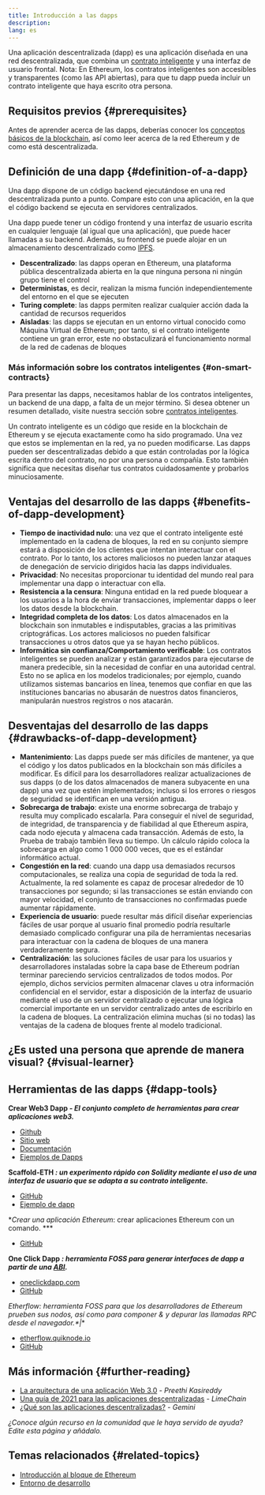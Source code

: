 ```yaml
---
title: Introducción a las dapps
description:
lang: es
---
```


Una aplicación descentralizada (dapp) es una aplicación diseñada en una red descentralizada, que combina un [contrato inteligente](/developers/docs/smart-contracts/) y una interfaz de usuario frontal. Nota: En Ethereum, los contratos inteligentes son accesibles y transparentes (como las API abiertas), para que tu dapp pueda incluir un contrato inteligente que haya escrito otra persona.

## Requisitos previos {#prerequisites}

Antes de aprender acerca de las dapps, deberías conocer los [conceptos básicos de la blockchain](/developers/docs/intro-to-ethereum/), así como leer acerca de la red Ethereum y de como está descentralizada.

## Definición de una dapp {#definition-of-a-dapp}

Una dapp dispone de un código backend ejecutándose en una red descentralizada punto a punto. Compare esto con una aplicación, en la que el código backend se ejecuta en servidores centralizados.

Una dapp puede tener un código frontend y una interfaz de usuario escrita en cualquier lenguaje (al igual que una aplicación), que puede hacer llamadas a su backend. Además, su frontend se puede alojar en un almacenamiento descentralizado como [IPFS](https://ipfs.io/).

- **Descentralizado**: las dapps operan en Ethereum, una plataforma pública descentralizada abierta en la que ninguna persona ni ningún grupo tiene el control
- **Deterministas**, es decir, realizan la misma función independientemente del entorno en el que se ejecuten
- **Turing complete**: las dapps permiten realizar cualquier acción dada la cantidad de recursos requeridos
- **Aisladas**: las dapps se ejecutan en un entorno virtual conocido como Máquina Virtual de Ethereum; por tanto, si el contrato inteligente contiene un gran error, este no obstaculizará el funcionamiento normal de la red de cadenas de bloques

### Más información sobre los contratos inteligentes {#on-smart-contracts}

Para presentar las dapps, necesitamos hablar de los contratos inteligentes, un backend de una dapp, a falta de un mejor término. Si desea obtener un resumen detallado, visite nuestra sección sobre [contratos inteligentes](/developers/docs/smart-contracts/).

Un contrato inteligente es un código que reside en la blockchain de Ethereum y se ejecuta exactamente como ha sido programado. Una vez que estos se implementan en la red, ya no pueden modificarse. Las dapps pueden ser descentralizadas debido a que están controladas por la lógica escrita dentro del contrato, no por una persona o compañía. Esto también significa que necesitas diseñar tus contratos cuidadosamente y probarlos minuciosamente.

## Ventajas del desarrollo de las dapps {#benefits-of-dapp-development}

- **Tiempo de inactividad nulo**: una vez que el contrato inteligente esté implementado en la cadena de bloques, la red en su conjunto siempre estará a disposición de los clientes que intentan interactuar con el contrato. Por lo tanto, los actores maliciosos no pueden lanzar ataques de denegación de servicio dirigidos hacia las dapps individuales.
- **Privacidad**: No necesitas proporcionar tu identidad del mundo real para implementar una dapp o interactuar con ella.
- **Resistencia a la censura**: Ninguna entidad en la red puede bloquear a los usuarios a la hora de enviar transacciones, implementar dapps o leer los datos desde la blockchain.
- **Integridad completa de los datos**: Los datos almacenados en la blockchain son inmutables e indisputables, gracias a las primitivas criptográficas. Los actores maliciosos no pueden falsificar transacciones u otros datos que ya se hayan hecho públicos.
- **Informática sin confianza/Comportamiento verificable**: Los contratos inteligentes se pueden analizar y están garantizados para ejecutarse de manera predecible, sin la necesidad de confiar en una autoridad central. Esto no se aplica en los modelos tradicionales; por ejemplo, cuando utilizamos sistemas bancarios en línea, tenemos que confiar en que las instituciones bancarias no abusarán de nuestros datos financieros, manipularán nuestros registros o nos atacarán.

## Desventajas del desarrollo de las dapps {#drawbacks-of-dapp-development}

- **Mantenimiento**: Las dapps puede ser más difíciles de mantener, ya que el código y los datos publicados en la blockchain son más difíciles a modificar. Es difícil para los desarrolladores realizar actualizaciones de sus dapps (o de los datos almacenados de manera subyacente en una dapp) una vez que estén implementados; incluso si los errores o riesgos de seguridad se identifican en una versión antigua.
- **Sobrecarga de trabajo**: existe una enorme sobrecarga de trabajo y resulta muy complicado escalarla. Para conseguir el nivel de seguridad, de integridad, de transparencia y de fiabilidad al que Ethereum aspira, cada nodo ejecuta y almacena cada transacción. Además de esto, la Prueba de trabajo también lleva su tiempo. Un cálculo rápido coloca la sobrecarga en algo como 1 000 000 veces, que es el estándar informático actual.
- **Congestión en la red**: cuando una dapp usa demasiados recursos computacionales, se realiza una copia de seguridad de toda la red. Actualmente, la red solamente es capaz de procesar alrededor de 10 transacciones por segundo; si las transacciones se están enviando con mayor velocidad, el conjunto de transacciones no confirmadas puede aumentar rápidamente.
- **Experiencia de usuario**: puede resultar más difícil diseñar experiencias fáciles de usar porque al usuario final promedio podría resultarle demasiado complicado configurar una pila de herramientas necesarias para interactuar con la cadena de bloques de una manera verdaderamente segura.
- **Centralización**: las soluciones fáciles de usar para los usuarios y desarrolladores instaladas sobre la capa base de Ethereum podrían terminar pareciendo servicios centralizados de todos modos. Por ejemplo, dichos servicios permiten almacenar claves u otra información confidencial en el servidor, estar a disposición de la interfaz de usuario mediante el uso de un servidor centralizado o ejecutar una lógica comercial importante en un servidor centralizado antes de escribirlo en la cadena de bloques. La centralización elimina muchas (si no todas) las ventajas de la cadena de bloques frente al modelo tradicional.

## ¿Es usted una persona que aprende de manera visual? {#visual-learner}

<YouTube id="F50OrwV6Uk8" />

## Herramientas de las dapps {#dapp-tools}

**Crear Web3 Dapp _- El conjunto completo de herramientas para crear aplicaciones web3._**

- [Github](https://github.com/alchemyplatform/create-web3-dapp)
- [Sitio web](https://createweb3dapp.alchemy.com/)
- [Documentación](https://docs.alchemy.com/docs/create-web3-dapp)
- [Ejemplos de Dapps](https://github.com/alchemyplatform/create-web3-dapp-examples)

**Scaffold-ETH _: un experimento rápido con Solidity mediante el uso de una interfaz de usuario que se adapta a su contrato inteligente._**

- [GitHub](https://github.com/austintgriffith/scaffold-eth)
- [Ejemplo de dapp](https://punkwallet.io/)

**Crear una aplicación Ethereum*: crear aplicaciones Ethereum con un comando. ***

- [GitHub](https://github.com/paulrberg/create-eth-app)

**One Click Dapp _: herramienta FOSS para generar interfaces de dapp a partir de una [ABI](/glossary/#abi)._**

- [oneclickdapp.com](https://oneclickdapp.com)
- [GitHub](https://github.com/oneclickdapp/oneclickdapp-v1)

**Etherflow*: herramienta FOSS para que los desarrolladores de Ethereum prueben sus nodos, así como para componer & y depurar las llamadas RPC desde el navegador.*|**

- [etherflow.quiknode.io](https://etherflow.quiknode.io/)
- [GitHub](https://github.com/abunsen/etherflow)

## Más información {#further-reading}

- [La arquitectura de una aplicación Web 3.0](https://www.preethikasireddy.com/post/the-architecture-of-a-web-3-0-application) - _Preethi Kasireddy_
- [Una guía de 2021 para las aplicaciones descentralizadas](https://limechain.tech/blog/what-are-dapps-the-2021-guide/) - _LimeChain_
- [¿Qué son las aplicaciones descentralizadas?](https://www.gemini.com/cryptopedia/decentralized-applications-defi-dapps) - _Gemini_

_¿Conoce algún recurso en la comunidad que le haya servido de ayuda? Edite esta página y añádalo._

## Temas relacionados {#related-topics}

- [Introducción al bloque de Ethereum](/developers/docs/ethereum-stack/)
- [Entorno de desarrollo](/developers/docs/frameworks/)
